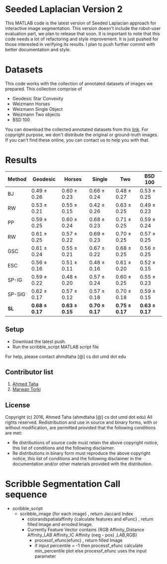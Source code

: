 # Seeded Laplacian Version 2
This MATLAB code is the latest version of Seeded Laplacian approach for interactive image segmentation. This version doesn't include the robot-user evaluation part, we plan to release that soon. It is important to note that this code needs a lot of refactoring and style improvement. It is just pushed for those interested in verifying its results. I plan to push further commit with better documentation and style.


# Datasets
This code works with the collection of annotated datasets of images we prepared. This collection comprise of 
- Geodesic Star Convexity
- Weizmann Horses
- Weizmann Single Object
- Weizmann Two objects
- BSD 100

You can download the collected annotated datasets from this [link](https://drive.google.com/file/d/0B-WgKier2PaCV0x6QldFc2lROUU/view?usp=sharing). For copyright purpose, we don't distribute the original or ground-truth images. If you can't find these online, you can contact us to help you with that. 

# Results

| Method |  Geodesic |  Horses | Single  |  Two | BSD 100 |
|---|---|---|---|---|---|
|BJ|0.49 ± 0.26|0.60 ± 0.23|0.66 ± 0.24|0.48 ± 0.27|0.53 ± 0.25|
|RW|0.53 ± 0.21|0.55 ± 0.15|0.42 ± 0.26|0.63 ± 0.25|0.49 ± 0.23|
|PP|0.59 ± 0.25|0.60 ± 0.24|0.68 ± 0.23|0.71 ± 0.25|0.59 ± 0.24|
|RW|0.61 ± 0.25|0.57 ± 0.22|0.69 ± 0.23|0.70 ± 0.25|0.57 ± 0.25|
|GSC|0.61 ± 0.24|0.55 ± 0.21|0.67 ± 0.22|0.68 ± 0.25|0.56 ± 0.25|
|ESC|0.56 ± 0.16|0.51 ± 0.11|0.48 ± 0.16|0.61 ± 0.20|0.52 ± 0.15|
|SP-IG|0.59 ± 0.22|0.48 ± 0.20|0.57 ± 0.24|0.60 ± 0.25|0.55 ± 0.23|
|SP-SIG|0.62 ± 0.17|0.57 ± 0.12|0.57 ± 0.18|0.70 ± 0.18|0.59 ± 0.15|
|**SL**|**0.68 ± 0.17**|**0.63 ± 0.15**|**0.70 ± 0.17**|**0.75 ± 0.17**|**0.63 ± 0.17**|

## Setup
- Download the latest push.
- Run the scribble_script MATLAB script file

For help, please contact ahmdtaha [@] cs dot umd dot edu

## Contributor list

1. [Ahmed Taha](http://www.cs.umd.edu/~ahmdtaha/) 
2. [Marwan Torki](http://www.eng.alexu.edu.eg/~mtorki/) 

## License
Copyright (c) 2016, Ahmed Taha (ahmdtaha [@] cs dot umd dot edu)
All rights reserved.
Redistribution and use in source and binary forms, with or without modification, are permitted provided that the following conditions are met:
- Re distributions of source code must retain the above copyright notice, this list of conditions and the following disclaimer.
- Re distributions in binary form must reproduce the above copyright notice, this list of conditions and the following disclaimer in the documentation and/or other materials provided with the distribution.


# Scribble Segmentation Call sequence
- scribble_script
	- scribble_image {for each image} , return Jaccard Index
 		- colorandspatialaffinity {calculate features and eFunc} , return filled Image and erroded Image.
 		- Currently Feature Vector contains {RGB Affinity_Distance Affinity_LAB Affinity_IC Affinity (neg - pos) ,LAB,RGB}
 			- processf_efunc(efunc) , return filled Image 
 			- if input percentile = -1 then processf_efunc calculate min_percentile plot
 			 else processf_efunc uses the input parameter 
